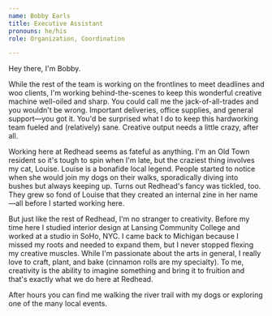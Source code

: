 ```yaml
---
name: Bobby Earls
title: Executive Assistant
pronouns: he/his
role: Organization, Coordination

---
```


Hey there, I'm Bobby.

While the rest of the team is working on the frontlines to meet deadlines and
woo clients, I'm working behind-the-scenes to keep this wonderful creative
machine well-oiled and sharp. You could call me the jack-of-all-trades and you
wouldn't be wrong. Important deliveries, office supplies, and general
support—you got it. You'd be surprised what I do to keep this hardworking team
fueled and (relatively) sane. Creative output needs a little crazy, after all.

Working here at Redhead seems as fateful as anything. I'm an Old Town resident
so it's tough to spin when I'm late, but the craziest thing involves my cat,
Louise. Louise is a bonafide local legend. People started to notice when she
would join my dogs on their walks, sporadically diving into bushes but always
keeping up. Turns out Redhead's fancy was tickled, too. They grew so fond of
Louise that they created an internal zine in her name—all before I started
working here.

But just like the rest of Redhead, I'm no stranger to creativity. Before my time
here I studied interior design at Lansing Community College and worked at a
studio in SoHo, NYC. I came back to Michigan because I missed my roots and
needed to expand them, but I never stopped flexing my creative muscles. While
I'm passionate about the arts in general, I really love to craft, plant, and
bake (cinnamon rolls are my specialty). To me, creativity is the ability to
imagine something and bring it to fruition and that's exactly what we do here at
Redhead.

After hours you can find me walking the river trail with my dogs or exploring
one of the many local events.
